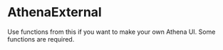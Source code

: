 # AthenaExternal
Use functions from this if you want to make your own Athena UI. Some functions are required.
